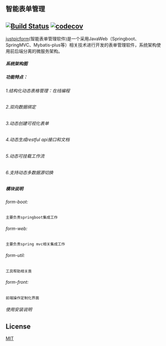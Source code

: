 ## 智能表单管理  
[![Build Status](https://travis-ci.org/matrixorz/smartform.svg?branch=master)](https://travis-ci.org/justpic/justpicform)
[![codecov](https://codecov.io/gh/justpic/justpicform/branch/master/graph/badge.svg)](https://codecov.io/gh/justpic/justpicform)
---------------------------------------------------------
  
[justpicform](https://github.com/justpic/justpicform)(智能表单管理软件)是一个采用JavaWeb（Springboot、SpringMVC、Mybatis-plus等）相关技术进行开发的表单管理软件，系统架构使用前后端分离的微服务架构。

##### 系统架构图



##### 功能特点：
###### 1.结构化动态表格管理：在线编程 
###### 2.双向数据绑定
###### 3.动态创建可视化表单
###### 4.动态生成restful api接口和文档  
###### 5.动态可挂载工作流
###### 6.支持动态多数据源切换


##### 模块说明
###### form-boot: 
    主要负责springboot集成工作   

###### form-web:
    主要负责spring mvc相关集成工作  

###### form-util:  
    工具帮助相关类
    
###### form-front:  
    前端操作定制化界面


###### 使用安装说明



## License

[MIT](./LICENSE)
